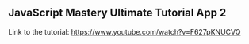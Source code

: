 ## JavaScript Mastery Ultimate Tutorial App 2
Link to the tutorial: https://www.youtube.com/watch?v=F627pKNUCVQ

